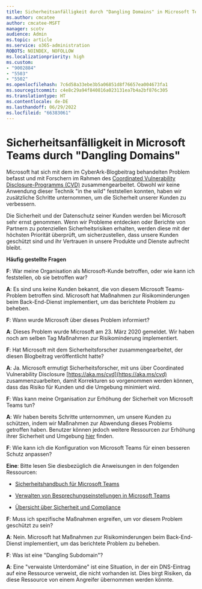 ```yaml
---
title: Sicherheitsanfälligkeit durch "Dangling Domains" in Microsoft Teams
ms.author: cmcatee
author: cmcatee-MSFT
manager: scotv
audience: Admin
ms.topic: article
ms.service: o365-administration
ROBOTS: NOINDEX, NOFOLLOW
ms.localizationpriority: high
ms.custom:
- "9002884"
- "5503"
- "5502"
ms.openlocfilehash: 7c6d58a33ebe3b5a06851d8f76657ea004673fa1
ms.sourcegitcommit: c4e8c29a94f840816a023131ea7b4a2bf876c305
ms.translationtype: HT
ms.contentlocale: de-DE
ms.lasthandoff: 06/29/2022
ms.locfileid: "66383061"
---
```

# <a name="microsoft-teams-dangling-domain-vulnerability"></a>Sicherheitsanfälligkeit in Microsoft Teams durch "Dangling Domains"

Microsoft hat sich mit dem im CyberArk-Blogbeitrag behandelten Problem befasst und mit Forschern im Rahmen des [Coordinated Vulnerability Disclosure-Programms (CVD)](https://aka.ms/cvd) zusammengearbeitet. Obwohl wir keine Anwendung dieser Technik "in the wild" feststellen konnten, haben wir zusätzliche Schritte unternommen, um die Sicherheit unserer Kunden zu verbessern.

Die Sicherheit und der Datenschutz seiner Kunden werden bei Microsoft sehr ernst genommen. Wenn wir Probleme entdecken oder Berichte von Partnern zu potenziellen Sicherheitsrisiken erhalten, werden diese mit der höchsten Priorität überprüft, um sicherzustellen, dass unsere Kunden geschützt sind und ihr Vertrauen in unsere Produkte und Dienste aufrecht bleibt.

**Häufig gestellte Fragen**

**F**: War meine Organisation als Microsoft-Kunde betroffen, oder wie kann ich feststellen, ob sie betroffen war?

**A**: Es sind uns keine Kunden bekannt, die von diesem Microsoft Teams-Problem betroffen sind. Microsoft hat Maßnahmen zur Risikominderungen beim Back-End-Dienst implementiert, um das berichtete Problem zu beheben.

**F**: Wann wurde Microsoft über dieses Problem informiert?

**A**: Dieses Problem wurde Microsoft am 23. März 2020 gemeldet. Wir haben noch am selben Tag Maßnahmen zur Risikominderung implementiert.

**F**: Hat Microsoft mit dem Sicherheitsforscher zusammengearbeitet, der diesen Blogbeitrag veröffentlicht hatte?

**A**: Ja. Microsoft ermutigt Sicherheitsforscher, mit uns über Coordinated Vulnerability Disclosure [https://aka.ms/cvd](https://aka.ms/cvd) zusammenzuarbeiten, damit Korrekturen so vorgenommen werden können, dass das Risiko für Kunden und die Umgebung minimiert wird.  

**F**: Was kann meine Organisation zur Erhöhung der Sicherheit von Microsoft Teams tun?  

**A**: Wir haben bereits Schritte unternommen, um unsere Kunden zu schützen, indem wir Maßnahmen zur Abwendung dieses Problems getroffen haben. Benutzer können jedoch weitere Ressourcen zur Erhöhung ihrer Sicherheit und Umgebung [hier](https://www.microsoft.com/microsoft-365/blog/2020/04/06/it-professionals-privacy-security-microsoft-teams/) finden.  

**F**: Wie kann ich die Konfiguration von Microsoft Teams für einen besseren Schutz anpassen?

**Eine**: Bitte lesen Sie diesbezüglich die Anweisungen in den folgenden Ressourcen: 

- [Sicherheitshandbuch für Microsoft Teams](https://docs.microsoft.com/microsoftteams/teams-security-guide)

- [Verwalten von Besprechungseinstellungen in Microsoft Teams](https://docs.microsoft.com/microsoftteams/meeting-settings-in-teams)

- [Übersicht über Sicherheit und Compliance](https://docs.microsoft.com/microsoftteams/security-compliance-overview)

**F**: Muss ich spezifische Maßnahmen ergreifen, um vor diesem Problem geschützt zu sein?

**A**: Nein. Microsoft hat Maßnahmen zur Risikominderungen beim Back-End-Dienst implementiert, um das berichtete Problem zu beheben.

**F**: Was ist eine "Dangling Subdomain"?

**A**: Eine "verwaiste Unterdomäne" ist eine Situation, in der ein DNS-Eintrag auf eine Ressource verweist, die nicht vorhanden ist.  Dies birgt Risiken, da diese Ressource von einem Angreifer übernommen werden könnte.
